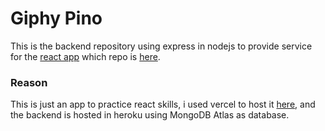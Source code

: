 # Giphy Pino

This is the backend repository using express in nodejs to provide service for the [react app](https://giphy-pino.vercel.app) which repo is [here](https://github.com/MonkeyDPino/giphy-app).

### Reason

This is just an app to practice react skills, i used vercel to host it [here](https://giphy-pino.vercel.app), and the backend is hosted in heroku using MongoDB Atlas as database.